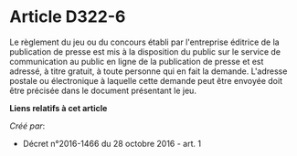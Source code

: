 # Article D322-6

Le  règlement du jeu ou du concours établi par l'entreprise éditrice de la  publication de presse est mis à la disposition du
public sur le service  de communication au public en ligne de la publication de presse et est  adressé, à titre gratuit, à
toute personne qui en fait la demande.  L'adresse postale ou électronique à laquelle cette demande peut être  envoyée doit
être précisée dans le document présentant le jeu.

**Liens relatifs à cet article**

_Créé par_:

  - Décret n°2016-1466 du 28 octobre 2016 - art. 1
